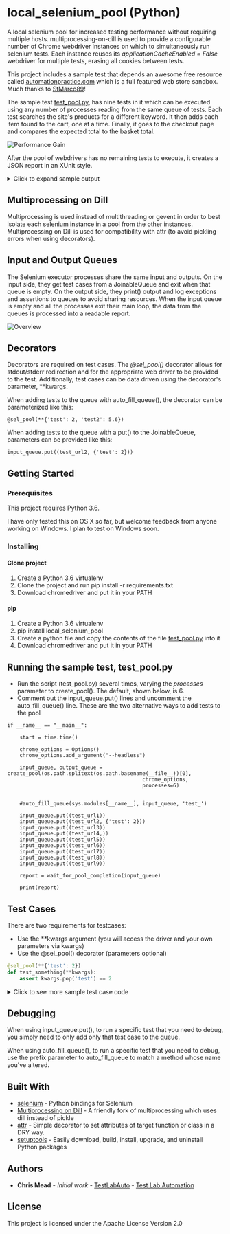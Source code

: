 # local_selenium_pool (Python)



A local selenium pool for increased testing performance without requiring multiple hosts.    multiprocessing-on-dill is used to provide a configurable number of Chrome webdriver instances on which to simultaneously run selenium tests.   Each instance reuses its _applicationCacheEnabled = False_ webdriver for multiple tests, erasing all cookies between tests.

This project includes a sample test that depends an awesome free resource called [automationpractice.com](http://automationpractice.com/index.php) which is a full featured web store sandbox.  Much thanks to [StMarco89](https://github.com/StMarco89/automationpractice.com)!  

The sample test [test_pool.py](https://github.com/testlabauto/local_selenium_pool/blob/master/test_pool.py), has nine tests in it which can be executed using any number of processes reading from the same queue of tests.  Each test searches the site's products for a different keyword.  It then adds each item found to the cart, one at a time.  Finally, it goes to the checkout page and compares the expected total to the basket total.

![Performance Gain](https://github.com/testlabauto/local_selenium_pool/blob/master/images/pyloselpo_perf.png)

After the pool of webdrivers has no remaining tests to execute, it creates a JSON report in an XUnit style. 

<details>
  <summary>Click to expand sample output</summary>
  <p>
<!-- the above p cannot start right at the beginning of the line and is mandatory for everything else to work -->

```python
{
    "tests": 9,
    "passed": 7,
    "errors": 1,
    "failed": 1,
    "testcase": [
        [
            {
                "function": "test_url1",
                "process_id": 47455,
                "stdout": "[2018-06-22 13:03:41] Starting test_url1\n[2018-06-22 13:04:17] dress 7\n[2018-06-22 13:04:17] Finished test_url1",
                "passed": false,
                "time": "2018-06-22 13:03:41",
                "duration": "36.0",
                "assertion": local_selenium_pool
            },
            {
                "function": "test_url3",
                "process_id": 47454,
                "stdout": "[2018-06-22 13:03:41] Starting test_url3\n[2018-06-22 13:03:59] blouse 1\n[2018-06-22 13:04:01] blouse $29.00\n[2018-06-22 13:04:01] Finished test_url3",
                "passed": true,
                "time": "2018-06-22 13:03:41",
                "duration": "20.0"
            },
            {
                "function": "test_url8",
                "process_id": 47454,
                "stdout": "[2018-06-22 13:04:01] Starting test_url8\n[2018-06-22 13:04:17] straps 2\n[2018-06-22 13:04:20] straps $47.38\n[2018-06-22 13:04:20] Finished test_url8",
                "passed": true,
                "time": "2018-06-22 13:04:01",
                "duration": "19.0"
            },
            {
                "function": "test_url6",
                "process_id": 47452,
                "stdout": "[2018-06-22 13:03:41] Starting test_url6\n[2018-06-22 13:03:56] popular 0\n[2018-06-22 13:03:56] Finished test_url6",
                "passed": true,
                "time": "2018-06-22 13:03:41",
                "duration": "15.0"
            },
            {
                "function": "test_url7",
                "process_id": 47452,
                "stdout": "[2018-06-22 13:03:56] Starting test_url7\n[2018-06-22 13:04:09] faded 1\n[2018-06-22 13:04:11] faded $18.51\n[2018-06-22 13:04:11] Finished test_url7",
                "passed": false,
                "time": "2018-06-22 13:03:56",
                "duration": "15.0",
                "error": local_selenium_pool
            },
            {
                "function": "test_url2(test=2)",
                "process_id": 47461,
                "stdout": "[2018-06-22 13:03:41] Starting test_url2(test=2)\n[2018-06-22 13:04:05] chiffon 2\n[2018-06-22 13:04:07] chiffon $48.90\n[2018-06-22 13:04:07] Finished test_url2",
                "passed": true,
                "time": "2018-06-22 13:03:41",
                "duration": "26.0"
            },
            {
                "function": "test_url9",
                "process_id": 47461,
                "stdout": "[2018-06-22 13:04:07] Starting test_url9\n[2018-06-22 13:04:17] evening 1\n[2018-06-22 13:04:20] evening $52.99\n[2018-06-22 13:04:20] Finished test_url9",
                "passed": true,
                "time": "2018-06-22 13:04:07",
                "duration": "13.0"
            },
            {
                "function": "test_url4",
                "process_id": 47453,
                "stdout": "[2018-06-22 13:03:42] Starting test_url4\n[2018-06-22 13:04:15] printed 5\n[2018-06-22 13:04:18] printed $154.87\n[2018-06-22 13:04:18] Finished test_url4",
                "passed": true,
                "time": "2018-06-22 13:03:42",
                "duration": "36.0"
            },
            {
                "function": "test_url5",
                "process_id": 47459,
                "stdout": "[2018-06-22 13:03:42] Starting test_url5\n[2018-06-22 13:04:13] summer 4\n[2018-06-22 13:04:15] summer $94.39\n[2018-06-22 13:04:15] Finished test_url5",
                "passed": true,
                "time": "2018-06-22 13:03:42",
                "duration": "33.0"
            }
        ]
    ],
    "host": "ChristophersMacmini.longmontcolorado.gov",
    "duration": 41.14260005950928,
    "name": "test_pool",
    "time": "2018-06-22 13:04:20"
}
```
</p></details>


## Multiprocessing on Dill

Multiprocessing is used instead of multithreading or gevent in order to best isolate each selenium instance in a pool from the other instances.  Multiprocessing on Dill is used for compatibility with attr (to avoid pickling errors when using decorators).

## Input and Output Queues

The Selenium executor processes share the same input and outputs.  On the input side, they get test cases from a JoinableQueue and exit when that queue is empty.  On the output side, they print() output and log exceptions and assertions to queues to avoid sharing resources.  When the input queue is empty and all the processes exit their main loop, the data from the queues is processed into a readable report.

![Overview](https://github.com/testlabauto/local_selenium_pool/blob/master/images/pyloselpo.png)

## Decorators
Decorators are required on test cases.  The _@sel_pool()_ decorator allows for stdout/stderr redirection and for the appropriate web driver to be provided to the test.  Additionally, test cases can be data driven using the decorator's parameter, **kwargs.

When adding tests to the queue with auto_fill_queue(), the decorator can be parameterized like this:  

    @sel_pool(**{'test': 2, 'test2': 5.6})

When adding tests to the queue with a put() to the JoinableQueue, parameters can be provided like this: 

    input_queue.put((test_url2, {'test': 2}))

## Getting Started

### Prerequisites
This project requires Python 3.6.  

I have only tested this on OS X so far, but welcome feedback from anyone working on Windows.  I plan to test on Windows soon.

### Installing
#### Clone project

1) Create a Python 3.6 virtualenv
2) Clone the project and run pip install -r requirements.txt 
3) Download chromedriver and put it in your PATH

#### pip
1) Create a Python 3.6 virtualenv
2) pip install local_selenium_pool
3) Create a python file and copy the contents of the file  [test_pool.py](https://github.com/testlabauto/local_selenium_pool/blob/master/test_pool.py) into it
3) Download chromedriver and put it in your PATH


## Running the sample test, test_pool.py
* Run the script (test_pool.py) several times, varying the _processes_ parameter to create_pool().  The default, shown below, is 6.
* Comment out the input_queue.put() lines and uncomment the auto_fill_queue() line.  These are the two alternative ways to add tests to the pool

```
if __name__ == "__main__":

    start = time.time()

    chrome_options = Options()
    chrome_options.add_argument("--headless")

    input_queue, output_queue = create_pool(os.path.splitext(os.path.basename(__file__))[0],
                                            chrome_options,
                                            processes=6)


    #auto_fill_queue(sys.modules[__name__], input_queue, 'test_')

    input_queue.put((test_url1))
    input_queue.put((test_url2, {'test': 2}))
    input_queue.put((test_url3))
    input_queue.put((test_url4,))
    input_queue.put((test_url5))
    input_queue.put((test_url6))
    input_queue.put((test_url7))
    input_queue.put((test_url8))
    input_queue.put((test_url9))

    report = wait_for_pool_completion(input_queue)

    print(report)
```

## Test Cases

There are two requirements for testcases:
* Use the **kwargs argument (you will access the driver and your own parameters via kwargs)
* Use the @sel_pool() decorator (parameters optional)
```python
@sel_pool(**{'test': 2})
def test_something(**kwargs):
    assert kwargs.pop('test') == 2
```

<details>
  <summary>Click to see more sample test case code</summary>
  <p>
<!-- the above p cannot start right at the beginning of the line and is mandatory for everything else to work -->

```python

def body(driver, subject):
    driver.get("http://automationpractice.com/")
    time.sleep(1)
    input_element = driver.find_element_by_name("search_query")
    input_element.send_keys(subject)
    input_element.submit()

    pic = 'product-image-container'
    time.sleep(2)

    image_containers = driver.find_elements_by_class_name(pic)
    images = []
    for container in image_containers:
        images.extend(container.find_elements_by_class_name('replace-2x'))

    counter = 0
    cart_added = 0
    for image in images:

        hover = ActionChains(driver).move_to_element(image)
        hover.perform()

        add_to_cart = 'ajax_add_to_cart_button'
        time.sleep(2)

        add_to_cart = driver.find_elements(By.CLASS_NAME, add_to_cart)[counter]
        counter += 1
        try:
            add_to_cart.click()

            continue_shopping = 'continue'

            WebDriverWait(driver, 10).until(
                EC.visibility_of_element_located((By.CLASS_NAME, continue_shopping)))

            continue_button = driver.find_element(By.CLASS_NAME, continue_shopping)

            continue_button.click()
            cart_added += 1
        except Exception as e:
            print(e)

    return cart_added


def body2(driver):
    cart_block = driver.find_elements_by_xpath('//*[@title="View my shopping cart"]')[0]

    hover = ActionChains(driver).move_to_element(cart_block)
    hover.perform()

    boc = 'button_order_cart'
    WebDriverWait(driver, 10).until(
        EC.visibility_of_element_located((By.ID, boc)))

    button_order_cart = driver.find_element(By.ID, boc)
    button_order_cart.click()

    total = 'total_price'
    WebDriverWait(driver, 10).until(
        EC.visibility_of_element_located((By.ID, total)))

    price = driver.find_element(By.ID, total)
    return price.text


@sel_pool()
def test_url1(**kwargs):
    driver = kwargs.pop('driver')
    n = body(driver, "dress")
    print('dress {}'.format(n))
    #assert n == 7
    assert n == 6, "msg 1" # wrong on purpose
    m = body2(driver)
    print('dress {}'.format(m))
    #assert '$198.38' == m
    assert '$197.38' == m, 'found {}'.format(m) # wrong on purpose


@sel_pool()
def test_url2(**kwargs):
    assert kwargs.pop('test') == 2
    driver = kwargs.pop('driver')
    n = body(driver, "chiffon")
    print('chiffon {}'.format(n))
    assert n == 2
    m = body2(driver)
    print('chiffon {}'.format(m))
    assert '$48.90' == m, 'found {}'.format(m)
```
</p></details>

## Debugging

When using input_queue.put(), to run a specific test that you need to debug, you simply need to only add only that test case to the queue.

When using auto_fill_queue(), to run a specific test that you need to debug, use the prefix parameter to auto_fill_queue to match a method whose name you've altered.  
## Built With

* [selenium](https://pypi.org/project/selenium/) - Python bindings for Selenium
* [Multiprocessing on Dill](https://pypi.org/project/multiprocessing_on_dill/) - A friendly fork of multiprocessing which uses dill instead of pickle
* [attr](https://pypi.org/project/attr/) - Simple decorator to set attributes of target function or class in a DRY way.
* [setuptools](https://pypi.org/project/setuptools/) - Easily download, build, install, upgrade, and uninstall Python packages


## Authors

* **Chris Mead** - *Initial work* - [TestLabAuto](https://github.com/testlabauto) - [Test Lab Automation](https://testlabauto.com/)


## License

This project is licensed under the Apache License Version 2.0

